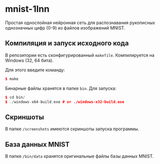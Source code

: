 # mnist-1lnn
Простая однослойная нейронная сеть для распознавания рукописных однозначных цифр (0-9) из файлов изображений MNIST.
## Компиляция и запуск исходного кода
В репозитории есть сконфигурированный `makefile`. Компилируется на Windows (32, 64 бита).

Для этого введите команду:
```cpp
$ make
```
Бинарные файлы хранятся в папке `bin`. Для запуска:
```cpp
$ cd bin/
$ ./windows-x64-build.exe # or ./windows-x32-build.exe
```
## Скриншоты
В папке `/screenshots` имеются скриншоты запуска программы.
## База данных MNIST
В папке `/bin/data` хранятся оригинальные файлы базы данных MNIST.
